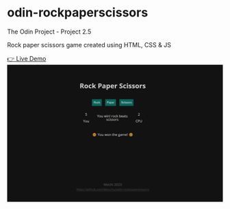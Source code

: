 # odin-rockpaperscissors

The Odin Project - Project 2.5

Rock paper scissors game created using HTML, CSS & JS

[👉 Live Demo](https://mocchu.github.io/odin-rockpaperscissors/)
![Screenshot](img/screenshot.png)
